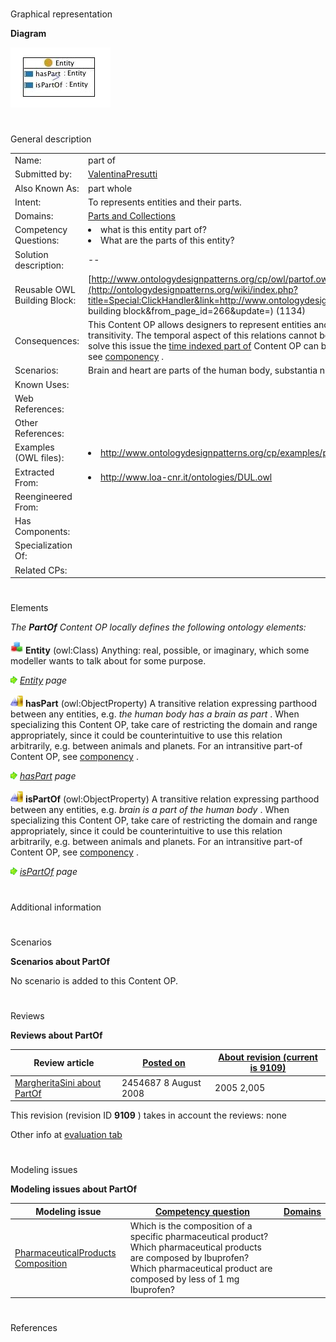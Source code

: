 # 

 Graphical representation



__Diagram__ 





[![Image:partof.jpg](images/b/b4/Partof.jpg)](../Image/Partof.jpg "Image:partof.jpg")





# 

 General description




|  |  |
| --- | --- |
|  Name:  |  part of  |
|  Submitted by:  | [ValentinaPresutti](../User/ValentinaPresutti "User:ValentinaPresutti")  |
|  Also Known As:  |  part whole  |
|  Intent:  |  To represents entities and their parts.  |
|  Domains:  | [Parts and Collections](../Community/Parts_and_Collections "Community:Parts and Collections")  |
|  Competency Questions:  | <li>       what is this entity part of?      </li><li>       What are the parts of this entity?      </li> |
|  Solution description:  |  --  |
|  Reusable OWL Building Block:  | [http://www.ontologydesignpatterns.org/cp/owl/partof.owl](http://ontologydesignpatterns.org/wiki/index.php?title=Special:ClickHandler&link=http://www.ontologydesignpatterns.org/cp/owl/partof.owl&message=OWL building block&from_page_id=266&update=)  (1134)  |
|  Consequences:  |  This Content OP allows designers to represent entities and their parts i.e., part-whole relations,  with transitivity. The temporal aspect of this relations cannot be expressed with this Content OP; in order to solve this issue the [time indexed part of](../Submissions/TimeIndexedPartOf "Submissions:TimeIndexedPartOf")  Content OP can be used. For an intransitive part-of Content OP see [componency](../Submissions/Componency "Submissions:Componency")  .  |
|  Scenarios:  |  Brain and heart are parts of the human body, substantia nigra is part of brain.  |
|  Known Uses:  |  |
|  Web References:  |  |
|  Other References:  |  |
|  Examples (OWL files):  | <li><a class="external free" href="http://www.ontologydesignpatterns.org/cp/examples/partof/humanbodyparts.owl" rel="nofollow" title="http://www.ontologydesignpatterns.org/cp/examples/partof/humanbodyparts.owl">        http://www.ontologydesignpatterns.org/cp/examples/partof/humanbodyparts.owl       </a></li> |
|  Extracted From:  | <li><a class="external free" href="http://www.loa-cnr.it/ontologies/DUL.owl" rel="nofollow" title="http://www.loa-cnr.it/ontologies/DUL.owl">        http://www.loa-cnr.it/ontologies/DUL.owl       </a></li> |
|  Reengineered From:  |  |
|  Has Components:  |  |
|  Specialization Of:  |  |
|  Related CPs:  |  |



  





# 

 Elements



_The
 __PartOf__ 
 Content OP locally defines the following ontology elements:_ 






[![Class](images/thumb/2/27/Class.gif/20px-Class.gif)](../Image/Class.gif "Class")
__Entity__ 
 (owl:Class) Anything: real, possible, or imaginary, which some modeller wants to talk about for some purpose.
 



[![](images/thumb/8/87/ArrowRight.gif/11px-ArrowRight.gif)](../Image/ArrowRight.gif "ArrowRight.gif")
_[Entity](../Submissions/PartOf/Entity "Submissions:PartOf/Entity") 
 page_ 




[![ObjectProperty](images/thumb/c/c3/ObjectProperty.gif/20px-ObjectProperty.gif)](../Image/ObjectProperty.gif "ObjectProperty")
__hasPart__ 
 (owl:ObjectProperty) A transitive relation expressing parthood between any entities, e.g.
 _the human body has a brain as part_ 
 . When specializing this Content OP, take care of restricting the domain and range appropriately, since it could be counterintuitive to use this relation arbitrarily, e.g. between animals and planets. For an intransitive part-of Content OP, see
 [componency](../Submissions/Componency "Submissions:Componency") 
 .
 



[![](images/thumb/8/87/ArrowRight.gif/11px-ArrowRight.gif)](../Image/ArrowRight.gif "ArrowRight.gif")
_[hasPart](../Submissions/PartOf/hasPart "Submissions:PartOf/hasPart") 
 page_ 




[![ObjectProperty](images/thumb/c/c3/ObjectProperty.gif/20px-ObjectProperty.gif)](../Image/ObjectProperty.gif "ObjectProperty")
__isPartOf__ 
 (owl:ObjectProperty) A transitive relation expressing parthood between any entities, e.g.
 _brain is a part of the human body_ 
 . When specializing this Content OP, take care of restricting the domain and range appropriately, since it could be counterintuitive to use this relation arbitrarily, e.g. between animals and planets. For an intransitive part-of Content OP, see
 [componency](../Submissions/Componency "Submissions:Componency") 
 .
 



[![](images/thumb/8/87/ArrowRight.gif/11px-ArrowRight.gif)](../Image/ArrowRight.gif "ArrowRight.gif")
_[isPartOf](../Submissions/PartOf/isPartOf "Submissions:PartOf/isPartOf") 
 page_ 


# 

 Additional information



# 

 Scenarios




__Scenarios about PartOf__ 


 No scenario is added to this Content OP.
 




# 

 Reviews




__Reviews about PartOf__ 



|  Review article  | [Posted on](../Property/CreationDate "Property:CreationDate")  | [About revision (current is 9109)](../Property/ReviewAboutVersion "Property:ReviewAboutVersion")  |
| --- | --- | --- |
| [MargheritaSini about PartOf](../Community/MargheritaSini_about_PartOf "Community:MargheritaSini about PartOf")  |  2454687  8 August 2008  |  2005  2,005  |



 This revision (revision ID
 __9109__ 
 ) takes in account the reviews: none
 



 Other info at
 [evaluation tab](http://ontologydesignpatterns.org/wiki/index.php?title=Submissions:PartOf&action=evaluation "http://ontologydesignpatterns.org/wiki/index.php?title=Submissions:PartOf&action=evaluation") 





  





# 

 Modeling issues




__Modeling issues about PartOf__ 



|  Modeling issue  | [Competency question](../Property/CompetencyQuestion "Property:CompetencyQuestion")  | [Domains](../Property/Domain "Property:Domain")  |
| --- | --- | --- |
| [PharmaceuticalProducts Composition](../Community/PharmaceuticalProducts_Composition "Community:PharmaceuticalProducts Composition")  |  Which is the composition of a specific pharmaceutical product?  Which pharmaceutical products are composed by Ibuprofen?  Which pharmaceutical product are composed by less of 1 mg Ibuprofen?  |  |




  





# 

 References